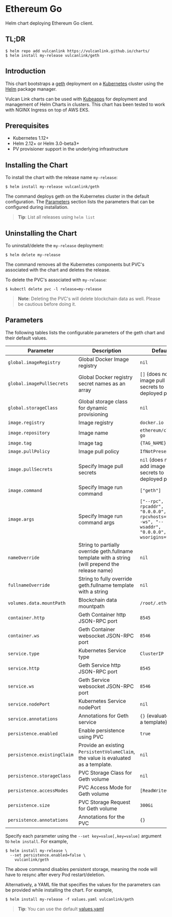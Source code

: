 # Ethereum Go
Helm chart deploying Ethereum Go client.

## TL;DR

```console
$ helm repo add vulcanlink https://vulcanlink.github.io/charts/
$ helm install my-release vulcanlink/geth
```

## Introduction

This chart bootstraps a [geth](https://github.com/ethereum/go-ethereum) deployment on a [Kubernetes](http://kubernetes.io) cluster using the [Helm](https://helm.sh) package manager.

Vulcan Link charts can be used with [Kubeapps](https://kubeapps.com/) for deployment and management of Helm Charts in clusters. This chart has been tested to work with NGINX Ingress on top of AWS EKS.

## Prerequisites

- Kubernetes 1.12+
- Helm 2.12+ or Helm 3.0-beta3+
- PV provisioner support in the underlying infrastructure

## Installing the Chart
To install the chart with the release name `my-release`:

```console
$ helm install my-release vulcanlink/geth
```

The command deploys geth on the Kubernetes cluster in the default configuration. The [Parameters](#parameters) section lists the parameters that can be configured during installation.

> **Tip**: List all releases using `helm list`

## Uninstalling the Chart

To uninstall/delete the `my-release` deployment:

```console
$ helm delete my-release
```

The command removes all the Kubernetes components but PVC's associated with the chart and deletes the release.

To delete the PVC's associated with `my-release`:

```console
$ kubectl delete pvc -l release=my-release
```

> **Note**: Deleting the PVC's will delete blockchain data as well. Please be cautious before doing it.

## Parameters

The following tables lists the configurable parameters of the geth chart and their default values.

|                   Parameter                   |                                                                                Description                                                                                |                            Default                            |
|-----------------------------------------------|---------------------------------------------------------------------------------------------------------------------------------------------------------------------------|---------------------------------------------------------------|
| `global.imageRegistry`                        | Global Docker Image registry                                                                                                                                              | `nil`                                                         |
| `global.imagePullSecrets`                     | Global Docker registry secret names as an array                                                                                                                           | `[]` (does not add image pull secrets to deployed pods)       |
| `global.storageClass`                         | Global storage class for dynamic provisioning                                                                                                                             | `nil`                                                         |
| `image.registry`                              | Image registry                                                                                                                                                            | `docker.io`                                                   |
| `image.repository`                            | Image name                                                                                                                                                                | `ethereum/client-go`                                          |
| `image.tag`                                   | Image tag                                                                                                                                                                 | `{TAG_NAME}`                                                  |
| `image.pullPolicy`                            | Image pull policy                                                                                                                                                         | `IfNotPresent`                                                |
| `image.pullSecrets`                           | Specify Image pull secrets                                                                                                                                                | `nil` (does not add image pull secrets to deployed pods)      |
| `image.command`                               | Specify Image run command                                                                                                                                       | `["geth"]`                                                    |
| `image.args`                                  | Specify Image run command args                                                                                                                                  | `["--rpc", "--rpcaddr", "0.0.0.0", "--rpcvhosts=*", "--ws", "--wsaddr", "0.0.0.0", "--wsorigins=*"]` |                                                      |
| `nameOverride`                                | String to partially override geth.fullname template with a string (will prepend the release name)                                                                   | `nil`                                                         |
| `fullnameOverride`                            | String to fully override geth.fullname template with a string                                                                                                       | `nil`                                                         |
| `volumes.data.mountPath`                      | Blockchain data mountpath                                                                                                                                                 | `/root/.ethereum`                                             |
| `container.http`                              | Geth Container http JSON-RPC port                                                                                                                                         | `8545`                                                        |
| `container.ws`                                | Geth Container websocket JSON-RPC port                                                                                                                                    | `8546`                                                        |
| `service.type`                                | Kubernetes Service type                                                                                                                                                   | `ClusterIP`                                                   |
| `service.http`                                | Geth Service http JSON-RPC port                                                                                                                                           | `8545`                                                        |
| `service.ws`                                  | Geth Service websocket JSON-RPC port                                                                                                                                      | `8546`                                                        |
| `service.nodePort`                            | Kubernetes Service nodePort                                                                                                                                               | `nil`                                                         |
| `service.annotations`                         | Annotations for Geth service                                                                                                                                              | `{}` (evaluated as a template)                                |
| `persistence.enabled`                         | Enable persistence using PVC                                                                                                                                              | `true`                                                        |
| `persistence.existingClaim`                   | Provide an existing `PersistentVolumeClaim`, the value is evaluated as a template.                                                                                        | `nil`                                                         |
| `persistence.storageClass`                    | PVC Storage Class for Geth volume                                                                                                                                   | `nil`                                                         |
| `persistence.accessModes`                     | PVC Access Mode for Geth volume                                                                                                                                     | `[ReadWriteOnce]`                                             |
| `persistence.size`                            | PVC Storage Request for Geth volume                                                                                                                                 | `300Gi`                                                       |
| `persistence.annotations`                     | Annotations for the PVC                                                                                                                                                   | `{}`                                                          |

Specify each parameter using the `--set key=value[,key=value]` argument to `helm install`. For example,

```console
$ helm install my-release \
  --set persistence.enabled=false \
    vulcanlink/geth
```

The above command disables persistent storage, meaning the node will have to resync after every Pod restart/deletion.

Alternatively, a YAML file that specifies the values for the parameters can be provided while installing the chart. For example,

```console
$ helm install my-release -f values.yaml vulcanlink/geth
```

> **Tip**: You can use the default [values.yaml](values.yaml)